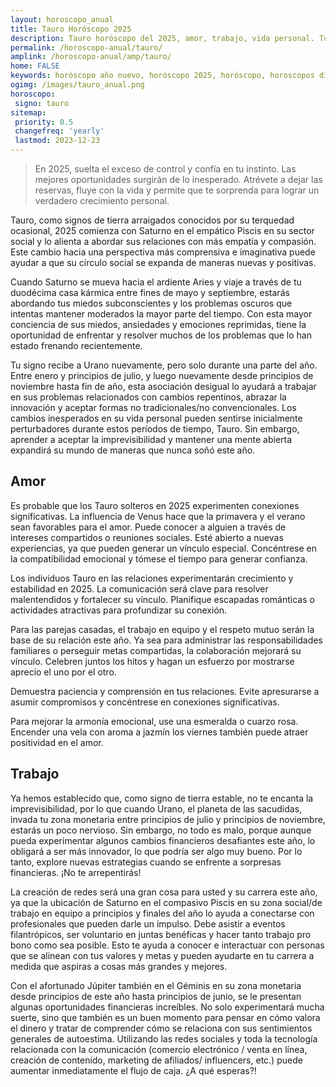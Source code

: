 ```yaml
---
layout: horoscopo_anual
title: Tauro Horóscopo 2025 
description: Tauro horóscopo del 2025, amor, trabajo, vida personal. Todas las predicciones para Tauro 2025 gratis. Disfruta este año nuevo.
permalink: /horoscopo-anual/tauro/
amplink: /horoscopo-anual/amp/tauro/
home: FALSE
keywords: horóscopo año nuevo, horóscopo 2025, horóscopo, horoscopos diarios gratis del dia de hoy, horóscopo diario gratis,horóscopo ano nuevo 2025, horóscopo esperanza gracia, horoscopo Tauro 2025, horoscop, horóscopos gratis, horoscopo Tauro, horoscopo Tauro 2025 gratis, Tarot, Astrologia, Zodíaco, Tauro, horoscopo gratis,tarot en femenino,videncia gratuita,horoscopos gratuitos,horóscopos, astrologia,videncia gratis
ogimg: /images/tauro_anual.png
horoscopo:
 signo: tauro
sitemap:
 priority: 0.5
 changefreq: 'yearly'
 lastmod: 2023-12-23
---
```





> En 2025, suelta el exceso de control y confía en tu instinto. Las mejores oportunidades surgirán de lo inesperado. Atrévete a dejar las reservas, fluye con la vida y permite que te sorprenda para lograr un verdadero crecimiento personal.


Tauro, como signos de tierra arraigados conocidos por su terquedad ocasional, 2025 comienza con Saturno en el empático Piscis en su sector social y lo alienta a abordar sus relaciones con más empatía y compasión. Este cambio hacia una perspectiva más comprensiva e imaginativa puede ayudar a que su círculo social se expanda de maneras nuevas y positivas.

Cuando Saturno se mueva hacia el ardiente Aries y viaje a través de tu duodécima casa kármica entre fines de mayo y septiembre, estarás abordando tus miedos subconscientes y los problemas oscuros que intentas mantener moderados la mayor parte del tiempo. Con esta mayor conciencia de sus miedos, ansiedades y emociones reprimidas, tiene la oportunidad de enfrentar y resolver muchos de los problemas que lo han estado frenando recientemente.

Tu signo recibe a Urano nuevamente, pero solo durante una parte del año. Entre enero y principios de julio, y luego nuevamente desde principios de noviembre hasta fin de año, esta asociación desigual lo ayudará a trabajar en sus problemas relacionados con cambios repentinos, abrazar la innovación y aceptar formas no tradicionales/no convencionales. Los cambios inesperados en su vida personal pueden sentirse inicialmente perturbadores durante estos períodos de tiempo, Tauro. Sin embargo, aprender a aceptar la imprevisibilidad y mantener una mente abierta expandirá su mundo de maneras que nunca soñó este año.

## Amor

Es probable que los Tauro solteros en 2025 experimenten conexiones significativas. La influencia de Venus hace que la primavera y el verano sean favorables para el amor. Puede conocer a alguien a través de intereses compartidos o reuniones sociales. Esté abierto a nuevas experiencias, ya que pueden generar un vínculo especial. Concéntrese en la compatibilidad emocional y tómese el tiempo para generar confianza.

Los individuos Tauro en las relaciones experimentarán crecimiento y estabilidad en 2025. La comunicación será clave para resolver malentendidos y fortalecer su vínculo. Planifique escapadas románticas o actividades atractivas para profundizar su conexión.

Para las parejas casadas, el trabajo en equipo y el respeto mutuo serán la base de su relación este año. Ya sea para administrar las responsabilidades familiares o perseguir metas compartidas, la colaboración mejorará su vínculo. Celebren juntos los hitos y hagan un esfuerzo por mostrarse aprecio el uno por el otro.

Demuestra paciencia y comprensión en tus relaciones. Evite apresurarse a asumir compromisos y concéntrese en conexiones significativas.

Para mejorar la armonía emocional, use una esmeralda o cuarzo rosa. Encender una vela con aroma a jazmín los viernes también puede atraer positividad en el amor.

## Trabajo

Ya hemos establecido que, como signo de tierra estable, no te encanta la imprevisibilidad, por lo que cuando Urano, el planeta de las sacudidas, invada tu zona monetaria entre principios de julio y principios de noviembre, estarás un poco nervioso. Sin embargo, no todo es malo, porque aunque pueda experimentar algunos cambios financieros desafiantes este año, lo obligará a ser más innovador, lo que podría ser algo muy bueno. Por lo tanto, explore nuevas estrategias cuando se enfrente a sorpresas financieras. ¡No te arrepentirás!

La creación de redes será una gran cosa para usted y su carrera este año, ya que la ubicación de Saturno en el compasivo Piscis en su zona social/de trabajo en equipo a principios y finales del año lo ayuda a conectarse con profesionales que pueden darle un impulso. Debe asistir a eventos filantrópicos, ser voluntario en juntas benéficas y hacer tanto trabajo pro bono como sea posible. Esto te ayuda a conocer e interactuar con personas que se alinean con tus valores y metas y pueden ayudarte en tu carrera a medida que aspiras a cosas más grandes y mejores.

Con el afortunado Júpiter también en el Géminis en su zona monetaria desde principios de este año hasta principios de junio, se le presentan algunas oportunidades financieras increíbles. No solo experimentará mucha suerte, sino que también es un buen momento para pensar en cómo valora el dinero y tratar de comprender cómo se relaciona con sus sentimientos generales de autoestima. Utilizando las redes sociales y toda la tecnología relacionada con la comunicación (comercio electrónico / venta en línea, creación de contenido, marketing de afiliados/ influencers, etc.) puede aumentar inmediatamente el flujo de caja. ¿A qué esperas?!